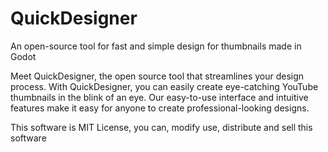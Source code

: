 # QuickDesigner
An open-source tool for fast and simple design for thumbnails made in Godot


Meet QuickDesigner, the open source tool that streamlines your design process. With QuickDesigner, 
you can easily create eye-catching YouTube thumbnails in the blink of an eye. 
Our easy-to-use interface and intuitive features make it easy for anyone to create professional-looking designs. 


This software is MIT License, you can, modify use, distribute and sell this software

